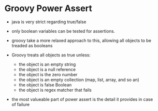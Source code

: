 # Groovy Power Assert

- java is very strict regarding true/false

- only boolean variables can be tested for assertions.

- groovy take a more relaxed approach to this, allowing all objects to be
  treaded as booleans

- Groovy treats all objects as true unless:
  - the object is an empty string
  - the object is a null reference
  - the object is the zero number
  - the object is an empty collection (map, list, array, and so an)
  - the object is false Boolean
  - the object is regex matcher that fails

- the most valueable part of power assert is the detail it provides in case of failure

